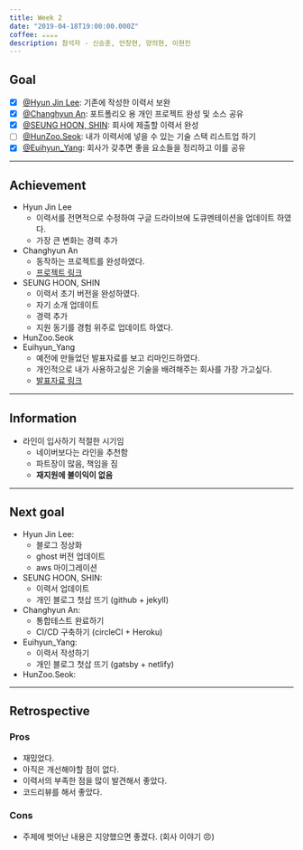 ```yaml
---
title: Week 2
date: "2019-04-18T19:00:00.000Z"
coffee: ☕️️️️️️☕️☕️☕️
description: 참석자 - 신승훈, 안창현, 양의현, 이현진
---
```


## Goal

- [x] [@Hyun Jin Lee](https://github.com/HyunTruth): 기존에 작성한 이력서 보완
- [x] [@Changhyun An](https://github.com/achooan): 포트폴리오 용 개인 프로젝트 완성 및 소스 공유
- [x] [@SEUNG HOON, SHIN](https://github.com/newinh): 회사에 제출할 이력서 완성
- [ ] [@HunZoo.Seok](https://github.com/zooozoo): 내가 이력서에 넣을 수 있는 기술 스택 리스트업 하기
- [x] [@Euihyun_Yang](https://github.com/noahluftyang): 회사가 갖추면 좋을 요소들을 정리하고 이를 공유

---

## Achievement

- Hyun Jin Lee
  - 이력서를 전면적으로 수정하여 구글 드라이브에 도큐멘테이션을 업데이트 하였다.
  - 가장 큰 변화는 경력 추가
- Changhyun An
  - 동작하는 프로젝트를 완성하였다.
  - [프로젝트 링크](https://github.com/achooan/simple-ecommerce)
- SEUNG HOON, SHIN
  - 이력서 초기 버전을 완성하였다.
  - 자기 소개 업데이트
  - 경력 추가
  - 지원 동기를 경험 위주로 업데이트 하였다.
- HunZoo.Seok
- Euihyun_Yang
  - 예전에 만들었던 발표자료를 보고 리마인드하였다.
  - 개인적으로 내가 사용하고싶은 기술을 배려해주는 회사를 가장 가고싶다.
  - [발표자료 링크](https://levelup-developers.netlify.com)

---

## Information

- 라인이 입사하기 적절한 시기임
  - 네이버보다는 라인을 추천함
  - 파트장이 많음, 책임을 짐
  - **재지원에 불이익이 없음**

---

## Next goal

- Hyun Jin Lee:
  - 블로그 정상화
  - ghost 버전 업데이트
  - aws 마이그레이션
- SEUNG HOON, SHIN:
  - 이력서 업데이트
  - 개인 블로그 첫삽 뜨기 (github + jekyll)
- Changhyun An:
  - 통합테스트 완료하기
  - CI/CD 구축하기 (circleCI + Heroku)
- Euihyun_Yang:
  - 이력서 작성하기
  - 개인 블로그 첫삽 뜨기 (gatsby + netlify)
- HunZoo.Seok:

---

## Retrospective

### Pros

- 재밌었다.
- 아직은 개선해야할 점이 없다.
- 이력서의 부족한 점을 많이 발견해서 좋았다.
- 코드리뷰를 해서 좋았다.

### Cons

- 주제에 벗어난 내용은 지양했으면 좋겠다. (회사 이야기 :angry:)
